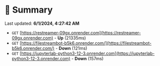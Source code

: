 # 📖 Summary
Last updated: **6/1/2024, 4:27:42 AM**

- `GET` [https://restreamer-09gx.onrender.com](https://restreamer-09gx.onrender.com) - **Up** (21335ms)
- `GET` [https://filestreambot-b5k6.onrender.com/](https://filestreambot-b5k6.onrender.com/) - **Down** (121ms)
- `GET` [https://jupyterlab-python3-12-3.onrender.com](https://jupyterlab-python3-12-3.onrender.com) - **Down** (157ms)
